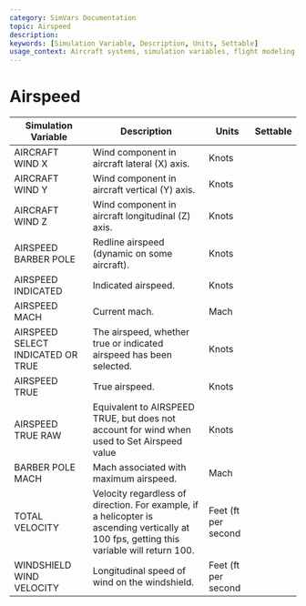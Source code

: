 ```yaml
---
category: SimVars Documentation
topic: Airspeed
description: 
keywords: [Simulation Variable, Description, Units, Settable]
usage_context: Aircraft systems, simulation variables, flight modeling
---
```


# Airspeed

| Simulation Variable | Description | Units | Settable |
| --- | --- | --- | --- |
| AIRCRAFT WIND X | Wind component in aircraft lateral (X) axis. | Knots |  |
| AIRCRAFT WIND Y | Wind component in aircraft vertical (Y) axis. | Knots |  |
| AIRCRAFT WIND Z | Wind component in aircraft longitudinal (Z) axis. | Knots |  |
| AIRSPEED BARBER POLE | Redline airspeed (dynamic on some aircraft). | Knots |  |
| AIRSPEED INDICATED | Indicated airspeed. | Knots |  |
| AIRSPEED MACH | Current mach. | Mach |  |
| AIRSPEED SELECT INDICATED OR TRUE | The airspeed, whether true or indicated airspeed has been selected. | Knots |  |
| AIRSPEED TRUE | True airspeed. | Knots |  |
| AIRSPEED TRUE RAW | Equivalent to AIRSPEED TRUE, but does not account for wind when used to Set Airspeed value | Knots |  |
| BARBER POLE MACH | Mach associated with maximum airspeed. | Mach |  |
| TOTAL VELOCITY | Velocity regardless of direction. For example, if a helicopter is ascending vertically at 100 fps, getting this variable will return 100. | Feet (ft per second |  |
| WINDSHIELD WIND VELOCITY | Longitudinal speed of wind on the windshield. | Feet (ft per second |  |
